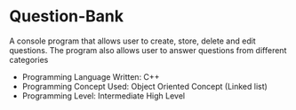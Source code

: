 # Question-Bank
A console program that allows user to create, store, delete and edit questions.
The program also allows user to answer questions from different categories

* Programming Language Written: C++
* Programming Concept Used: Object Oriented Concept (Linked list)
* Programming Level: Intermediate High Level



